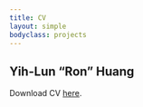 ```yaml
---
title: CV
layout: simple
bodyclass: projects
---
```


## Yih-Lun “Ron” Huang

Download CV [here](/cv/vitae.pdf "Curriculum Vitae").
